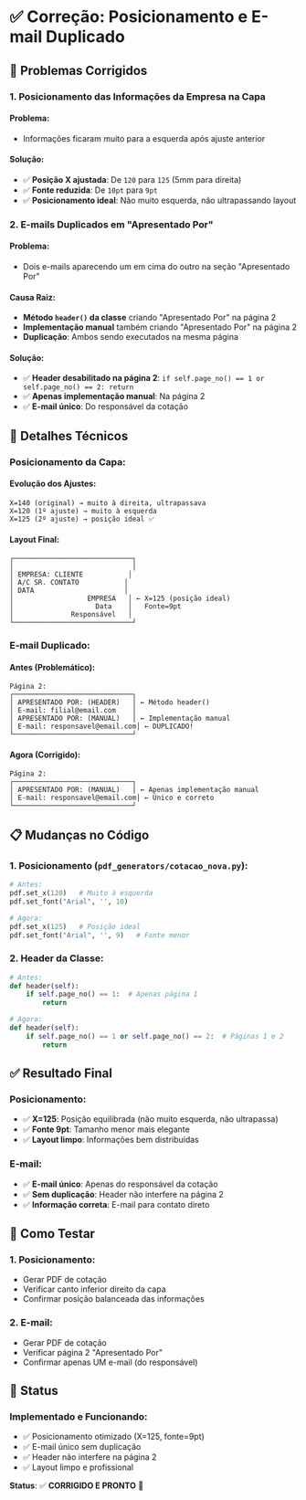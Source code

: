 # ✅ Correção: Posicionamento e E-mail Duplicado

## 🎯 Problemas Corrigidos

### **1. Posicionamento das Informações da Empresa na Capa**

#### **Problema**: 
- Informações ficaram muito para a esquerda após ajuste anterior

#### **Solução**:
- ✅ **Posição X ajustada**: De `120` para `125` (5mm para direita)
- ✅ **Fonte reduzida**: De `10pt` para `9pt`
- ✅ **Posicionamento ideal**: Não muito esquerda, não ultrapassando layout

### **2. E-mails Duplicados em "Apresentado Por"**

#### **Problema**: 
- Dois e-mails aparecendo um em cima do outro na seção "Apresentado Por"

#### **Causa Raiz**:
- **Método `header()` da classe** criando "Apresentado Por" na página 2
- **Implementação manual** também criando "Apresentado Por" na página 2
- **Duplicação**: Ambos sendo executados na mesma página

#### **Solução**:
- ✅ **Header desabilitado na página 2**: `if self.page_no() == 1 or self.page_no() == 2: return`
- ✅ **Apenas implementação manual**: Na página 2
- ✅ **E-mail único**: Do responsável da cotação

## 🔧 Detalhes Técnicos

### **Posicionamento da Capa**:

#### **Evolução dos Ajustes**:
```
X=140 (original) → muito à direita, ultrapassava
X=120 (1º ajuste) → muito à esquerda  
X=125 (2º ajuste) → posição ideal ✅
```

#### **Layout Final**:
```
┌─────────────────────────────┐
│                             │
│ EMPRESA: CLIENTE           │ 
│ A/C SR. CONTATO           │
│ DATA                      │
│                  EMPRESA   │ ← X=125 (posição ideal)
│                    Data    │   Fonte=9pt
│              Responsável   │
└─────────────────────────────┘
```

### **E-mail Duplicado**:

#### **Antes** (Problemático):
```
Página 2:
┌─────────────────────────────┐
│ APRESENTADO POR: (HEADER)   │ ← Método header()
│ E-mail: filial@email.com    │
│ APRESENTADO POR: (MANUAL)   │ ← Implementação manual  
│ E-mail: responsavel@email.com│ ← DUPLICADO!
└─────────────────────────────┘
```

#### **Agora** (Corrigido):
```
Página 2:
┌─────────────────────────────┐
│ APRESENTADO POR: (MANUAL)   │ ← Apenas implementação manual
│ E-mail: responsavel@email.com│ ← Único e correto
└─────────────────────────────┘
```

## 📋 Mudanças no Código

### **1. Posicionamento** (`pdf_generators/cotacao_nova.py`):
```python
# Antes:
pdf.set_x(120)   # Muito à esquerda
pdf.set_font("Arial", '', 10)

# Agora:
pdf.set_x(125)   # Posição ideal
pdf.set_font("Arial", '', 9)   # Fonte menor
```

### **2. Header da Classe**:
```python
# Antes:
def header(self):
    if self.page_no() == 1:  # Apenas página 1
        return

# Agora:
def header(self):
    if self.page_no() == 1 or self.page_no() == 2:  # Páginas 1 e 2
        return
```

## ✅ Resultado Final

### **Posicionamento**:
- ✅ **X=125**: Posição equilibrada (não muito esquerda, não ultrapassa)
- ✅ **Fonte 9pt**: Tamanho menor mais elegante
- ✅ **Layout limpo**: Informações bem distribuídas

### **E-mail**:
- ✅ **E-mail único**: Apenas do responsável da cotação
- ✅ **Sem duplicação**: Header não interfere na página 2
- ✅ **Informação correta**: E-mail para contato direto

## 🧪 Como Testar

### **1. Posicionamento**:
- Gerar PDF de cotação
- Verificar canto inferior direito da capa
- Confirmar posição balanceada das informações

### **2. E-mail**:
- Gerar PDF de cotação
- Verificar página 2 "Apresentado Por"
- Confirmar apenas UM e-mail (do responsável)

## 🎯 Status

### **Implementado e Funcionando**:
- ✅ Posicionamento otimizado (X=125, fonte=9pt)
- ✅ E-mail único sem duplicação
- ✅ Header não interfere na página 2
- ✅ Layout limpo e profissional

**Status**: ✅ **CORRIGIDO E PRONTO** 🎨